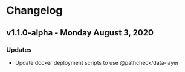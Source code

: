 # Changelog

## v1.1.0-alpha - Monday August 3, 2020

### Updates

- Update docker deployment scripts to use @pathcheck/data-layer
